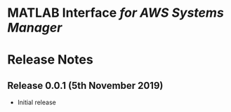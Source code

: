 # MATLAB Interface *for AWS Systems Manager*
# Release Notes

## Release 0.0.1 (5th November 2019)
* Initial release


[//]: #  (Copyright 2019 The MathWorks, Inc.)
